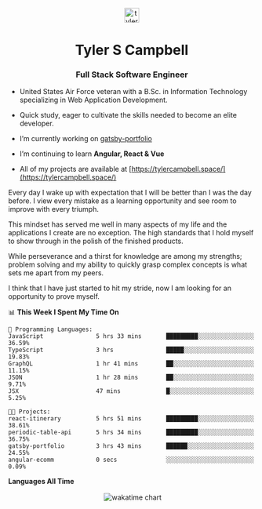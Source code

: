 <p align="center">
<a href="https://linkedin.com/in/tyler-campbell36" target="blank"><img align="center" src="https://cdn.jsdelivr.net/npm/simple-icons@3.0.1/icons/linkedin.svg" alt="tyler-campbell36" height="30" width="30" /></a>
</p>
<h1 align="center">Tyler S Campbell</h1>
<h3 align="center">Full Stack Software Engineer</h3>

* United States Air Force veteran with a B.Sc. in Information Technology specializing in Web Application Development. 

* Quick study, eager to cultivate the skills needed to become an elite developer.

* I’m currently working on [gatsby-portfolio](https://github.com/t36campbell/gatsby-portfolio)

* I’m continuing to learn **Angular, React & Vue**

* All of my projects are available at [https://tylercampbell.space/](https://tylercampbell.space/)

Every day I wake up with expectation that I will be better than I was the day before. I view every mistake as a learning opportunity and see room to improve with every triumph.

This mindset has served me well in many aspects of my life and the applications I create are no exception. The high standards that I hold myself to show through in the polish of the finished products.

While perseverance and a thirst for knowledge are among my strengths; problem solving and my ability to quickly grasp complex concepts is what sets me apart from my peers.

I think that I have just started to hit my stride, now I am looking for an opportunity to prove myself.

<!--START_SECTION:waka-->
📊 **This Week I Spent My Time On** 

```text
💬 Programming Languages: 
JavaScript               5 hrs 33 mins       █████████░░░░░░░░░░░░░░░░   36.59% 
TypeScript               3 hrs               █████░░░░░░░░░░░░░░░░░░░░   19.83% 
GraphQL                  1 hr 41 mins        ██░░░░░░░░░░░░░░░░░░░░░░░   11.15% 
JSON                     1 hr 28 mins        ██░░░░░░░░░░░░░░░░░░░░░░░   9.71% 
JSX                      47 mins             █░░░░░░░░░░░░░░░░░░░░░░░░   5.25%

🐱‍💻 Projects: 
react-itinerary          5 hrs 51 mins       █████████░░░░░░░░░░░░░░░░   38.61% 
periodic-table-api       5 hrs 34 mins       █████████░░░░░░░░░░░░░░░░   36.75% 
gatsby-portfolio         3 hrs 43 mins       ██████░░░░░░░░░░░░░░░░░░░   24.55% 
angular-ecomm            0 secs              ░░░░░░░░░░░░░░░░░░░░░░░░░   0.09%

```


<!--END_SECTION:waka-->
**Languages All Time** 
<p align="center">&nbsp;<img align="center" alt="wakatime chart"
src="https://wakatime.com/share/@738aac7f-8868-4bc3-a1df-4c36703ee4b6/f86255e0-cf1e-483e-9ae4-5c0fdb9a56f8.png"/></p>

